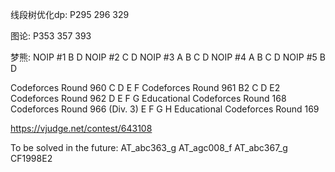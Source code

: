 线段树优化dp:
P295 296 329

图论:
P353 357 393

梦熊:
NOIP #1 B D
NOIP #2 C D
NOIP #3 A B C D
NOIP #4 A B C D
NOIP #5 B D

Codeforces Round 960 C D E F
Codeforces Round 961 B2 C D E2
Codeforces Round 962 D E F G
Educational Codeforces Round 168
Codeforces Round 966 (Div. 3) E F G H
Educational Codeforces Round 169

https://vjudge.net/contest/643108

To be solved in the future:
AT_abc363_g
AT_agc008_f
AT_abc367_g
CF1998E2
